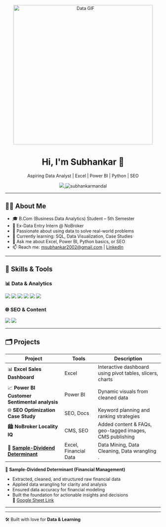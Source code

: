 <!-- Banner GIF -->
<p align="center">
  <img src="https://media.giphy.com/media/qgQUggAC3Pfv687qPC/giphy.gif" width="450" alt="Data GIF">
</p>

<h1 align="center">Hi, I'm Subhankar 👋</h1>
<p align="center">
  Aspiring Data Analyst | Excel | Power BI | Python | SEO  
</p>

<p align="center">
  <a href="https://www.linkedin.com/in/subhankarmandal">
    <img src="https://img.shields.io/badge/LinkedIn-Subhankar-blue?style=flat&logo=linkedin">
  </a>
  <img src="https://komarev.com/ghpvc/?username=subhankarmandal&label=Profile%20Views&color=0e75b6&style=flat" alt="subhankarmandal" />
</p>

---

## 🧑‍🎓 About Me
- 🎓 B.Com (Business Data Analytics) Student – 5th Semester  
- 💼 Ex-Data Entry Intern @ NoBroker  
- 🧠 Passionate about using data to solve real-world problems  
- 🌱 Currently learning: SQL, Data Visualization, Case Studies  
- 💬 Ask me about Excel, Power BI, Python basics, or SEO  
- 📫 Reach me: msubhankar2002@gmail.com | [LinkedIn](https://www.linkedin.com/in/subhankarmandal)

---

## 💼 Skills & Tools

### 📊 Data & Analytics
<p>
  <img src="https://img.shields.io/badge/Excel-217346?style=flat&logo=microsoft-excel&logoColor=white" />
  <img src="https://img.shields.io/badge/Power%20BI-F2C811?style=flat&logo=powerbi&logoColor=black" />
  <img src="https://img.shields.io/badge/Python-3776AB?style=flat&logo=python&logoColor=white" />
  <img src="https://img.shields.io/badge/Pandas-150458?style=flat&logo=pandas&logoColor=white" />
  <img src="https://img.shields.io/badge/Matplotlib-11557C?style=flat&logo=plotly&logoColor=white" />
  <img src="https://img.shields.io/badge/Tableau-E97627?style=flat&logo=tableau&logoColor=white" />
</p>

### 🌐 SEO & Content
<p>
  <img src="https://img.shields.io/badge/SEO-4285F4?style=flat&logo=google&logoColor=white" />
  <img src="https://img.shields.io/badge/Content%20Writing-FF5722?style=flat&logo=notion&logoColor=white" />
</p>

---

## 🗂️ Projects

| Project | Tools | Description |
|--------|--------|-------------|
| 📊 **Excel Sales Dashboard** | Excel | Interactive dashboard using pivot tables, slicers, charts |
| 📈 **Power BI Customer Sentimental analysis** | Power BI | Dynamic visuals from cleaned data |
| 🌐 **SEO Optimization Case Study** | SEO, Docs | Keyword planning and ranking strategies |
| 🏙️ **NoBroker Locality IQ** | CMS, SEO | Added content & FAQs, geo-tagged images, CMS publishing |
| 💼 [**Sample-Dividend Determinant**](https://docs.google.com/spreadsheets/d/1NjNwX8epZxv9SX4-phx255zpe6bhRbB8/edit?usp=sharing) | Excel, Financial Data | Data Mining, Data Cleaning, Data wrangling . |


📌 **Sample-Dividend Determinant (Financial Management)**
- Extracted, cleaned, and structured raw financial data
- Applied data wrangling for clarity and analysis
- Ensured data accuracy for financial modeling
- Built the foundation for actionable insights and decisions  
🔗 [Google Sheet Link](https://docs.google.com/spreadsheets/d/1NjNwX8epZxv9SX4-phx255zpe6bhRbB8/edit?usp=sharing)


---

---


🛠 Built with love for **Data & Learning**

